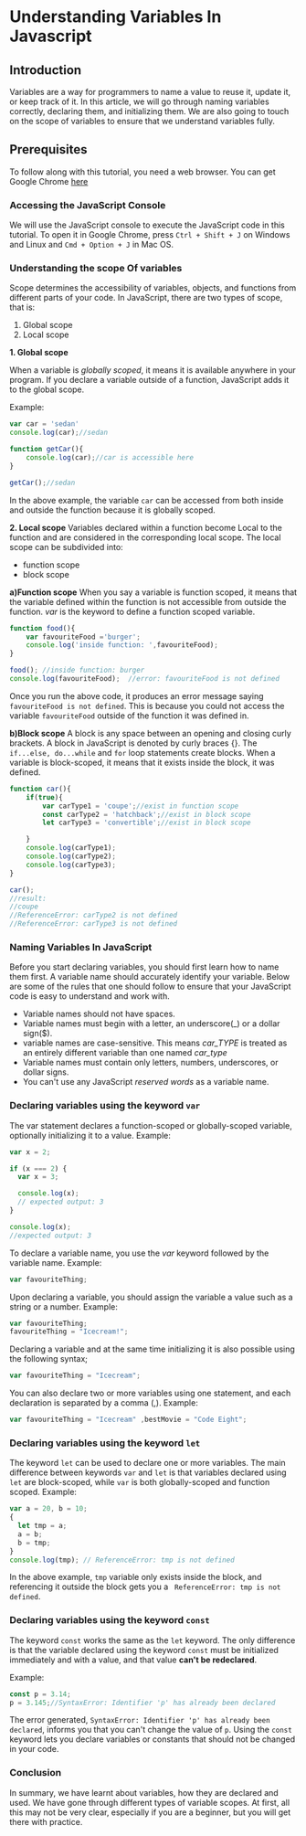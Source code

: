 # Understanding Variables In Javascript

## Introduction
Variables are a way for programmers to name a value to reuse it, update it, or keep track of it.
In this article, we will go through naming variables correctly, declaring them, and initializing them.
We are also going to touch on the scope of variables to ensure that we understand variables fully.

## Prerequisites
To follow along with this tutorial, you need a web browser. You can get Google Chrome [here](https://www.google.com/chrome/)

### Accessing the JavaScript Console
We will use the JavaScript console to execute the JavaScript code in this tutorial. To open it in Google Chrome, press `Ctrl + Shift + J` on Windows and Linux and `Cmd + Option + J` in Mac OS.

### Understanding the scope Of variables
Scope determines the accessibility of variables, objects, and functions from different parts of your code.
In JavaScript, there are two types of scope, that is:
1. Global scope
2. Local scope
<!-- this should be an ordered list  -->
**1. Global scope**

When a variable is *globally scoped*, it means it is available anywhere in your program. 
If you declare a variable outside of a function, JavaScript adds it to the global scope.

Example:
```JavaScript
var car = 'sedan'
console.log(car);//sedan

function getCar(){
    console.log(car);//car is accessible here
}

getCar();//sedan

```
In the above example, the variable `car` can be accessed from both inside and outside the function because it is globally scoped.

**2. Local scope**
Variables declared within a function become Local to the function and are considered in the corresponding local scope.
The local scope can be subdivided into:
- function scope
- block scope

**a)Function scope**
When you say a variable is function scoped, it means that the variable defined within the function is not accessible from outside the function.
*var* is the keyword to define a function scoped variable.

``` javascript
function food(){
    var favouriteFood ='burger';
    console.log('inside function: ',favouriteFood);
}

food(); //inside function: burger
console.log(favouriteFood);  //error: favouriteFood is not defined
``` 
Once you run the above code, it produces an error message saying `favouriteFood is not defined`.
This is because you could not access the variable `favouriteFood` outside of the function it was defined in.

**b)Block scope**
A block is any space between an opening and closing curly brackets. 
A block in JavaScript is denoted by curly braces {}.
The `if...else, do...while` and `for` loop statements create blocks.
When a variable is block-scoped, it means that it exists inside the block, it was defined.
```javascript
function car(){
    if(true){
        var carType1 = 'coupe';//exist in function scope
        const carType2 = 'hatchback';//exist in block scope
        let carType3 = 'convertible';//exist in block scope

    }
    console.log(carType1);
    console.log(carType2);
    console.log(carType3);
}

car();
//result:
//coupe
//ReferenceError: carType2 is not defined
//ReferenceError: carType3 is not defined
```

### Naming Variables In JavaScript
Before you start declaring variables, you should first learn how to name them first.
A variable name should accurately identify your variable.
Below are some of the rules that one should follow to ensure that your JavaScript code is easy to understand and work with.
- Variable names should not have spaces.
- Variable names must begin with a letter, an underscore(_) or a dollar sign($).
- variable names are case-sensitive. This means *car_TYPE* is treated as an entirely different variable than one named *car_type*
- Variable names must contain only letters, numbers, underscores, or dollar signs.
- You can't use any JavaScript *reserved words* as a variable name.


### Declaring variables using the keyword `var`
The var statement declares a function-scoped or globally-scoped variable, optionally initializing it to a value.
Example:
```javascript
var x = 2;

if (x === 2) {
  var x = 3;

  console.log(x);
  // expected output: 3
}

console.log(x);
//expected output: 3
```
To declare a variable name, you use the *var* keyword followed by the variable name.
Example:
```javascript
var favouriteThing;
```
Upon declaring a variable, you should assign the variable a value such as a string or a number.
Example:
```javascript
var favouriteThing;
favouriteThing = "Icecream!";
```
Declaring a variable and at the same time initializing it is also possible using the following syntax;
```javascript
var favouriteThing = "Icecream";
```

You can also declare two or more variables using one statement, and each declaration is separated by a comma (,).
Example:
```javascript
var favouriteThing = "Icecream" ,bestMovie = "Code Eight";
```


### Declaring variables using the keyword `let`
The keyword `let` can be used to declare one or more variables. 
The main difference between keywords `var` and `let` is that variables declared using `let` are block-scoped, while `var` is both globally-scoped and function scoped.
Example:
```javascript
var a = 20, b = 10;
{
  let tmp = a;
  a = b;
  b = tmp;
}
console.log(tmp); // ReferenceError: tmp is not defined
```
In the above example, `tmp` variable only exists inside the block, and referencing it outside the block gets you a ` ReferenceError: tmp is not defined`.

### Declaring variables using the keyword  `const`
The keyword `const` works the same as the `let` keyword. The only difference is that the variable declared using the keyword `const` must be initialized immediately and with a value, and that value **can't be redeclared**.

Example:
```javascript
const p = 3.14;
p = 3.145;//SyntaxError: Identifier 'p' has already been declared
```
The error generated, `SyntaxError: Identifier 'p' has already been declared`, informs you that you can't change the value of `p`. 
Using the `const` keyword lets you declare variables or constants that should not be changed in your code.

### Conclusion
In summary, we have learnt about variables, how they are declared and used.
We have gone through different types of variable scopes.  At first, all this may not be very clear, especially if you are a beginner, but you will get there with practice. 
